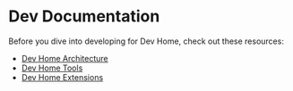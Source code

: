 # Dev Documentation

Before you dive into developing for Dev Home, check out these resources:
- [Dev Home Architecture](./architecture.md)
- [Dev Home Tools](./tools/readme.md)
- [Dev Home Extensions](./extensions/extensions.md)

